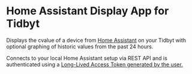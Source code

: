 # Home Assistant Display App for Tidbyt

Displays the cvalue of a device from [Home Assistant](https://www.home-assistant.io/) on your Tidbyt with optional graphing of historic values from the past 24 hours. 

Connects to your local Home Assistant setup via REST API and is authenticated using a [Long-Lived Access Token generated by the user.](https://developers.home-assistant.io/docs/api/rest/)


